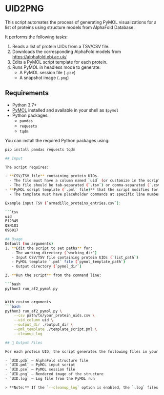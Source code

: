 # UID2PNG

This script automates the process of generating PyMOL visualizations for a list of proteins using structure models from AlphaFold Database.

It performs the following tasks:
1. Reads a list of protein UIDs from a TSV/CSV file.
2. Downloads the corresponding AlphaFold models from https://alphafold.ebi.ac.uk/
3. Edits a PyMOL script template for each protein.
4. Runs PyMOL in headless mode to generate:
   - A PyMOL session file (`.pse`)
   - A snapshot image (`.png`)


## Requirements

- Python 3.7+
- [PyMOL](https://pymol.org/) installed and available in your shell as `$pymol`
- Python packages:
  - `pandas`
  - `requests`
  - `tqdm`

You can install the required Python packages using:

```bash
pip install pandas requests tqdm

## Input

The script requires:

- **CSV/TSV file** containing protein UIDs.  
  - The file must have a column named `uid` (or customize in the script).  
  - The file should be tab-separated (`.tsv`) or comma-separated (`.csv`).  
- **PyMOL script template (`.pml` file)** that the script modifies for each protein.  
  - The template must have placeholder commands at specific line numbers (default: line 3 for loading PDB, line 18 for saving PNG, line 19 for saving PSE).

Example input TSV (`armadillo_proteins_entries.csv`):

```tsv
uid
P12345
Q8N1Q1
O96017

## Usage
Default (no arguments)
1. **Edit the script to set paths** for:
   - The working directory (`working_dir`)
   - Input CSV/TSV file containing protein UIDs (`list_path`)
   - PyMOL template `.pml` file (`pymol_template_path`)
   - Output directory (`pymol_dir`)

2. **Run the script** from the command line:

```bash
python3 run_af2_pymol.py


With custom arguments
```bash
python3 run_af2_pymol.py \
    --csv path/to/your_protein_uids.csv \
    --uid_column uid \
    --output_dir ./output_dir \
    --pml_template ./template_script.pml \
    --cleanup_log

## 📂 Output Files

For each protein UID, the script generates the following files in your specified output directory:

- `UID.pdb` — AlphaFold structure file  
- `UID.pml` — PyMOL input script  
- `UID.pse` — PyMOL session file  
- `UID.png` — Rendered image of the structure  
- `UID.log` — Log file from the PyMOL run  

> **Note:** If the `--cleanup_log` option is enabled, the `.log` files will be automatically deleted after execution.

